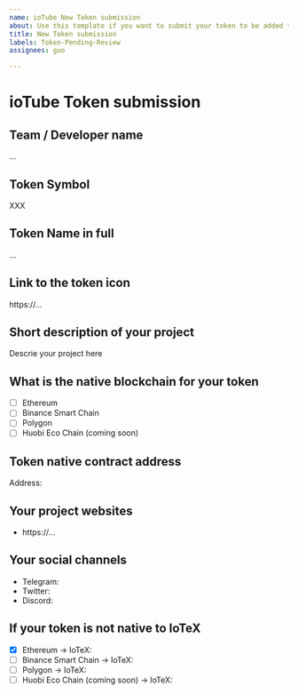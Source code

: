 ```yaml
---
name: ioTube New Token submission
about: Use this template if you want to submit your token to be added to ioTube
title: New Token submission
labels: Token-Pending-Review
assignees: guo

---
```

# ioTube Token submission

<!--
## Introduction

ioTube is a two-way, multi-asset, cross-chain protocol bridging IoTeX 
to other blockchains such as Ethereum, Binance Smart Chain, Polygon, and others. 
Anyone can submit their token to be added to ioTube: if you deployed a token 
on IoTeX, you can make your dApp cross-chain and reach the audience of other 
popular chains. Likewise, if you have deployed your token on Ethereum or any 
blockchain other than IoTeX, thanks to ioTube you can extend your dApp to the 
IoTeX ecosystem, taking advantage of the 5-second tx confirmations, ultra-low fees,
and access other unique IoTeX features like real-world IoT data oracles, etc..

## Guidelines for tokens
We will only take into consideration projects that 

- does not represent any type of cryptocurrency "scam" e.g. project counterfeit and others.
- shows clear signs of activity: either traffic on the network, activity on GitHub, or community buzz.

In addition:
- Only tokens from Ethereum, Binance Smart Chain or Polygon can be bridged to IoTeX at the moment.
- Bridging IoTeX tokens to other blockchains will be available in the future.
- The token icon should be small, square, but high resolution, ideally a vector/svg.
- Make sure your website includes a detailed explanation of project and the token contract address.
- No Profanity in token name, token description, etc.

Please fill the data below for us to review your submission and reach out to you 
for more information.
-->

## Team / Developer name
...

## Token Symbol
XXX

## Token Name in full
...

## Link to the token icon
https://...

## Short description of your project
Descrie your project here

## What is the native blockchain for your token
* [ ] Ethereum
* [ ] Binance Smart Chain
* [ ] Polygon
* [ ] Huobi Eco Chain (coming soon)

## Token native contract address
Address:

## Your project websites
- https://...

## Your social channels
- Telegram:
- Twitter:
- Discord:

## If your token is not native to IoTeX
<!-- Please select the tokens you want to bridge to IoTeX, along with the contract address for each one -->

* [x] Ethereum → IoTeX: <token contract address on Ethereum>
* [ ] Binance Smart Chain → IoTeX: <token contract address on BSC>
* [ ] Polygon → IoTeX: <token contract address on Polygon>
* [ ] Huobi Eco Chain (coming soon) → IoTeX: <token contract address on HEC> 

<!--
## If your token is native to IoTeX
 
Please notice that at this moment we only accept ioTube submissions for tokens native to Ethereum, Binance Smart Chain or Polygon to be bridged to IoTeX.
Bridging IoTeX tokens to other blockchains will be available in the future.
-->

